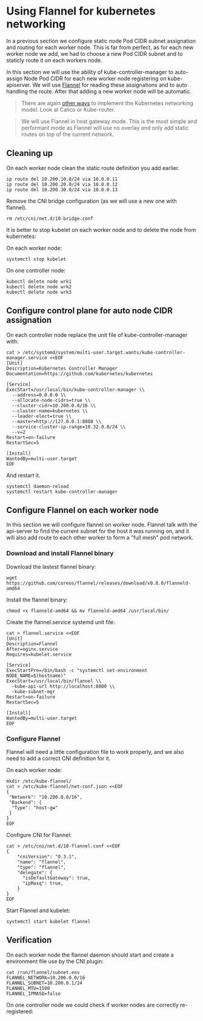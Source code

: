 # Using Flannel for kubernetes networking

In a previous section we configure static node Pod CIDR subnet assignation and routing for each worker node. This is far from perfect, as for each new worker node we add, we had to choose a new Pod CIDR subnet and to staticly route it on each workers node.

In this section we will use the ability of kube-controller-manager to auto-assign Node Pod CIDR for each new worker node registering on kube-apiserver.
We will use [Flannel](https://github.com/coreos/flannel) for reading these assignations and to auto handling the route.
After that adding a new worker node will be automatic.

> There are again [other ways](https://kubernetes.io/docs/concepts/cluster-administration/networking/#how-to-achieve-this) to implement the Kubernetes networking model. Look at Calico or Kube-router.

> We will use Flannel in host gateway mode. This is the most simple and performant mode as Flannel will use no overlay and only add static routes on top of the current network. 

## Cleaning up

On each worker node clean the static route definition you add earlier.

```
ip route del 10.200.10.0/24 via 10.0.0.11
ip route del 10.200.20.0/24 via 10.0.0.12
ip route del 10.200.30.0/24 via 10.0.0.13
```

Remove the CNI bridge configuration (as we will use a new one with flannel).

```
rm /etc/cni/net.d/10-bridge.conf
```

It is better to stop kubelet on each worker node and to delete the node from kubernetes:

On each worker node:

```
systemctl stop kubelet
```

On one controller node:
```
kubectl delete node wrk1
kubectl delete node wrk2
kubectl delete node wrk3
```


## Configure control plane for auto node CIDR assignation

On each controller node replace the unit file of kube-controller-manager with:


```
cat > /etc/systemd/system/multi-user.target.wants/kube-controller-manager.service <<EOF
[Unit]
Description=Kubernetes Controller Manager
Documentation=https://github.com/kubernetes/kubernetes

[Service]
ExecStart=/usr/local/bin/kube-controller-manager \\
  --address=0.0.0.0 \\
  --allocate-node-cidrs=true \\
  --cluster-cidr=10.200.0.0/16 \\
  --cluster-name=kubernetes \\
  --leader-elect=true \\
  --master=http://127.0.0.1:8080 \\
  --service-cluster-ip-range=10.32.0.0/24 \\
  --v=2
Restart=on-failure
RestartSec=5

[Install]
WantedBy=multi-user.target
EOF
```

And restart it.

```
systemctl daemon-reload
systemctl restart kube-controller-manager
```

## Configure Flannel on each worker node

In this section we will configure flannel on worker node. Flannel talk with the api-server to find the 
current subnet for the host it was running on, and it will also add route to each other worker to form
a "full mesh" pod network.

### Download and install Flannel binary

Download the lastest flannel binary:

```
wget https://github.com/coreos/flannel/releases/download/v0.8.0/flanneld-amd64
```

Install the flannel binary:

```
chmod +x flanneld-amd64 && mv flanneld-amd64 /usr/local/bin/
```

Create the flannel.service systemd unit file:

```
cat > flannel.service <<EOF
[Unit]
Description=Flannel
After=nginx.service
Requires=kubelet.service

[Service]
ExecStartPre=/bin/bash -c "systemctl set-environment NODE_NAME=$(hostname)"
ExecStart=/usr/local/bin/flannel \\
  -kube-api-url http://localhost:8080 \\
  -kube-subnet-mgr
Restart=on-failure
RestartSec=5

[Install]
WantedBy=multi-user.target
EOF
```

### Configure Flannel

Flannel will need a little configuration file to work properly, and we also need to add a correct CNI definition for it.

On each worker node:

```
mkdir /etc/kube-flannel/
cat > /etc/kube-flannel/net-conf.json <<EOF
{
 "Network": "10.200.0.0/16",
 "Backend": {
  "Type": "host-gw"
 }
}
EOF
```

Configure CNI for Flannel:


```
cat > /etc/cni/net.d/10-flannel.conf <<EOF
{
    "cniVersion": "0.3.1",
    "name": "flannel",
    "type": "flannel",
    "delegate": {
      "isDefaultGateway": true,
      "ipMasq": true,
    }
}
EOF
```

Start Flannel and kubelet:


```
systemctl start kubelet flannel
```

## Verification

On each worker node the flannel daemon should start and create a environment file use by the CNI plugin:

```
cat /run/flannel/subnet.env
FLANNEL_NETWORK=10.200.0.0/16
FLANNEL_SUBNET=10.200.0.1/24
FLANNEL_MTU=1500
FLANNEL_IPMASQ=false
```

On one controller node we could check if worker nodes are correctly re-registered:


